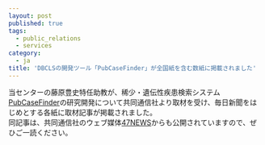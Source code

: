 ```yaml
---
layout: post
published: true
tags:
  - public_relations
  - services
category:
  - ja
title: 'DBCLSの開発ツール「PubCaseFinder」が全国紙を含む数紙に掲載されました'
---
```

当センターの藤原豊史特任助教が、稀少・遺伝性疾患検索システム[PubCaseFinder](https://pubcasefinder.dbcls.jp/)の研究開発について共同通信社より取材を受け、毎日新聞をはじめとする各紙に取材記事が掲載されました。  </br>
同記事は、共同通信社のウェブ媒体[47NEWS](https://www.47news.jp/medical/shinseiki/4142111.html)からも公開されていますので、ぜひご一読ください。
